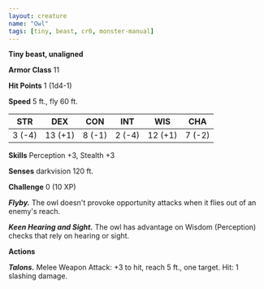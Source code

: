 ```yaml
---
layout: creature
name: "Owl"
tags: [tiny, beast, cr0, monster-manual]
---
```


**Tiny beast, unaligned**

**Armor Class** 11

**Hit Points** 1 (1d4-1)

**Speed** 5 ft., fly 60 ft.

|   STR   |   DEX   |   CON   |   INT   |   WIS   |   CHA   |
|:-----:|:-----:|:-----:|:-----:|:-----:|:-----:|
| 3 (-4) | 13 (+1) | 8 (-1) | 2 (-4) | 12 (+1) | 7 (-2) |

**Skills** Perception +3, Stealth +3

**Senses** darkvision 120 ft.

**Challenge** 0 (10 XP)

***Flyby.*** The owl doesn't provoke opportunity attacks when it flies out of an enemy's reach.

***Keen Hearing and Sight.*** The owl has advantage on Wisdom (Perception) checks that rely on hearing or sight.

**Actions**

***Talons.*** Melee Weapon Attack: +3 to hit, reach 5 ft., one target. Hit: 1 slashing damage.

